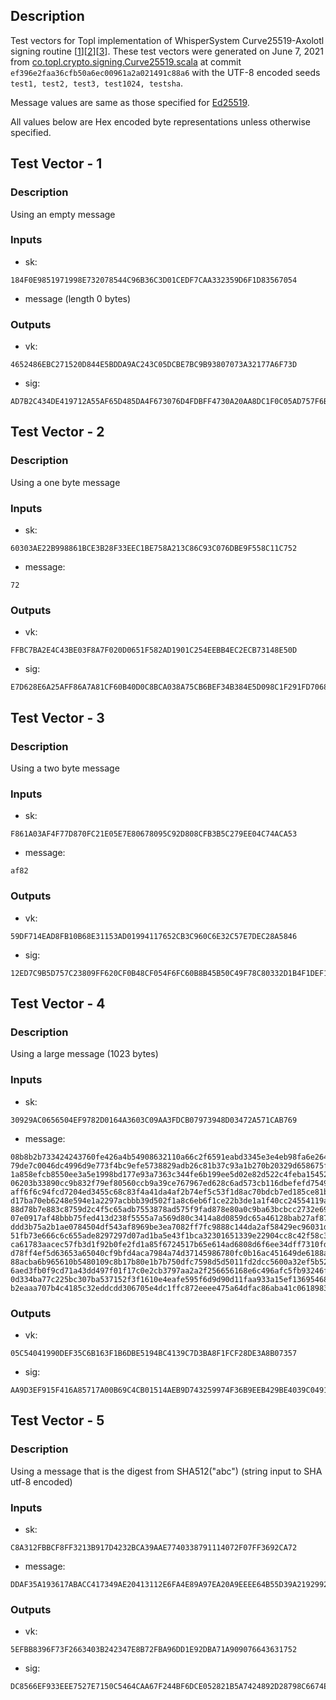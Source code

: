 ## Description
Test vectors for Topl implementation of WhisperSystem Curve25519-Axolotl signing routine [[1](https://en.wikipedia.org/wiki/Double_Ratchet_Algorithm)][[2](https://github.com/tgalal/python-axolotl-curve25519)][[3](https://github.com/signalapp/libsignal-protocol-java)]. These test vectors were generated on June 7, 2021 from [co.topl.crypto.signing.Curve25519.scala](https://github.com/Topl/Bifrost/blob/ef396e2faa36cfb50a6ec00961a2a021491c88a6/crypto/src/main/scala/co/topl/crypto/signatures/Curve25519.scala) at commit `ef396e2faa36cfb50a6ec00961a2a021491c88a6` with the UTF-8 encoded seeds `test1, test2, test3, test1024, testsha`.

Message values are same as those specified for [Ed25519](https://datatracker.ietf.org/doc/html/rfc8032#section-7.1).

All values below are Hex encoded byte representations unless otherwise specified.

## Test Vector - 1
### Description
Using an empty message
### Inputs
- sk:
```
184F0E9851971998E732078544C96B36C3D01CEDF7CAA332359D6F1D83567054
```
- message (length 0 bytes)
### Outputs
- vk:
```
4652486EBC271520D844E5BDDA9AC243C05DCBE7BC9B93807073A32177A6F73D
```
- sig:
```
AD7B2C434DE419712A55AF65D485DA4F673076D4FDBFF4730A20AA8DC1F0C05AD757F6B50674CFB622131377F29C646DF60C7148E6B8AF33850276F98D31DA0A
```

## Test Vector - 2
### Description
Using a one byte message
### Inputs
- sk:
```
60303AE22B998861BCE3B28F33EEC1BE758A213C86C93C076DBE9F558C11C752
```
- message:
```
72
```
### Outputs
- vk:
```
FFBC7BA2E4C43BE03F8A7F020D0651F582AD1901C254EEBB4EC2ECB73148E50D
```
- sig:
```
E7D628E6A25AFF86A7A81CF60B40D0C8BCA038A75CB6BEF34B384E5D098C1F291FD7068CDBF001CAF0EB82810B0A13F0B2806E02124E416B671E51241DD4EB0F
```

## Test Vector - 3
### Description
Using a two byte message
### Inputs
- sk:
```
F861A03AF4F77D870FC21E05E7E80678095C92D808CFB3B5C279EE04C74ACA53
```
- message:
```
af82
```
### Outputs
- vk:
```
59DF714EAD8FB10B68E31153AD01994117652CB3C960C6E32C57E7DEC28A5846
```
- sig:
```
12ED7C9B5D757C23809FF620CF0B48CF054F6FC60B8B45B50C49F78C80332D1B4F1DEF16F3270E75686CF12F661CF777EBDCFF2977078D5EEC32F0EB39D11802
```

## Test Vector - 4
### Description
Using a large message (1023 bytes)
### Inputs
- sk:
```
30929AC0656504EF9782D0164A3603C09AA3FDCB07973948D03472A571CAB769
```
- message:
```
08b8b2b733424243760fe426a4b54908632110a66c2f6591eabd3345e3e4eb98fa6e264bf09efe12ee50f8f54e9f77b1e355f6c50544e23fb1433ddf73be84d8
79de7c0046dc4996d9e773f4bc9efe5738829adb26c81b37c93a1b270b20329d658675fc6ea534e0810a4432826bf58c941efb65d57a338bbd2e26640f89ffbc
1a858efcb8550ee3a5e1998bd177e93a7363c344fe6b199ee5d02e82d522c4feba15452f80288a821a579116ec6dad2b3b310da903401aa62100ab5d1a36553e
06203b33890cc9b832f79ef80560ccb9a39ce767967ed628c6ad573cb116dbefefd75499da96bd68a8a97b928a8bbc103b6621fcde2beca1231d206be6cd9ec7
aff6f6c94fcd7204ed3455c68c83f4a41da4af2b74ef5c53f1d8ac70bdcb7ed185ce81bd84359d44254d95629e9855a94a7c1958d1f8ada5d0532ed8a5aa3fb2
d17ba70eb6248e594e1a2297acbbb39d502f1a8c6eb6f1ce22b3de1a1f40cc24554119a831a9aad6079cad88425de6bde1a9187ebb6092cf67bf2b13fd65f270
88d78b7e883c8759d2c4f5c65adb7553878ad575f9fad878e80a0c9ba63bcbcc2732e69485bbc9c90bfbd62481d9089beccf80cfe2df16a2cf65bd92dd597b07
07e0917af48bbb75fed413d238f5555a7a569d80c3414a8d0859dc65a46128bab27af87a71314f318c782b23ebfe808b82b0ce26401d2e22f04d83d1255dc51a
ddd3b75a2b1ae0784504df543af8969be3ea7082ff7fc9888c144da2af58429ec96031dbcad3dad9af0dcbaaaf268cb8fcffead94f3c7ca495e056a9b47acdb7
51fb73e666c6c655ade8297297d07ad1ba5e43f1bca32301651339e22904cc8c42f58c30c04aafdb038dda0847dd988dcda6f3bfd15c4b4c4525004aa06eeff8
ca61783aacec57fb3d1f92b0fe2fd1a85f6724517b65e614ad6808d6f6ee34dff7310fdc82aebfd904b01e1dc54b2927094b2db68d6f903b68401adebf5a7e08
d78ff4ef5d63653a65040cf9bfd4aca7984a74d37145986780fc0b16ac451649de6188a7dbdf191f64b5fc5e2ab47b57f7f7276cd419c17a3ca8e1b939ae49e4
88acba6b965610b5480109c8b17b80e1b7b750dfc7598d5d5011fd2dcc5600a32ef5b52a1ecc820e308aa342721aac0943bf6686b64b2579376504ccc493d97e
6aed3fb0f9cd71a43dd497f01f17c0e2cb3797aa2a2f256656168e6c496afc5fb93246f6b1116398a346f1a641f3b041e989f7914f90cc2c7fff357876e506b5
0d334ba77c225bc307ba537152f3f1610e4eafe595f6d9d90d11faa933a15ef1369546868a7f3a45a96768d40fd9d03412c091c6315cf4fde7cb68606937380d
b2eaaa707b4c4185c32eddcdd306705e4dc1ffc872eeee475a64dfac86aba41c0618983f8741c5ef68d3a101e8a3b8cac60c905c15fc910840b94c00a0b9d0
```
### Outputs
- vk:
```
05C54041990DEF35C6B163F1B6DBE5194BC4139C7D3BA8F1FCF28DE3A8B07357
```
- sig:
```
AA9D3EF915F416A85717A00B69C4CB01514AEB9D743259974F36B9EEB429BE4039C0491C68EE3987F493BFB7D54039BA2D03DD8CBF83A1D978E0B18C4C363680
```

## Test Vector - 5
### Description
Using a message that is the digest from SHA512("abc") (string input to SHA utf-8 encoded)
### Inputs
- sk:
```
C8A312FBBCF8FF3213B917D4232BCA39AAE7740338791114072F07FF3692CA72
```
- message:
``` 
DDAF35A193617ABACC417349AE20413112E6FA4E89A97EA20A9EEEE64B55D39A2192992A274FC1A836BA3C23A3FEEBBD454D4423643CE80E2A9AC94FA54CA49F
```
### Outputs
- vk:
```
5EFBB8396F73F2663403B242347E8B72FBA96DD1E92DBA71A909076643631752
```
- sig:
```
DC8566EF933EEE7527E7150C5464CAA67F244BF6DCE052821B5A7424892D28798C6674E2B6671E3AB3E73B0FA8F2BC960714FF05F48DA91CD720FE7140875E87
```